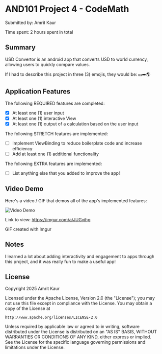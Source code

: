 # AND101 Project 4 - CodeMath

Submitted by: Amrit Kaur

Time spent: 2 hours spent in total

## Summary

USD Convertor is an android app that converts USD to world currency, allowing users to quickly compare values.

If I had to describe this project in three (3) emojis, they would be: 💵➡️🌎

## Application Features

The following REQUIRED features are completed:

- [x] At least one (1) user input
- [x] At least one (1) interactive View
- [x] At least one (1) output of a calculation based on the user input

The following STRETCH features are implemented:

- [ ] Implement ViewBinding to reduce boilerplate code and increase efficiency
- [ ] Add at least one (1) additional functionality

The following EXTRA features are implemented:

- [ ] List anything else that you added to improve the app!

## Video Demo

Here's a video / GIF that demos all of the app's implemented features:

<img src='https://i.imgur.com/gueEejT.mp4' title='Video Demo' width='' alt='Video Demo' />

Link to view: https://imgur.com/a/JUGyihp

GIF created with Imgur

<!-- Recommended tools:
- [Kap](https://getkap.co/) for macOS
- [ScreenToGif](https://www.screentogif.com/) for Windows
- [peek](https://github.com/phw/peek) for Linux. -->

## Notes

I learned a lot about adding interactivity and engagement to apps through this project, and it was really fun to make a useful app!

## License

Copyright 2025 Amrit Kaur

Licensed under the Apache License, Version 2.0 (the "License");
you may not use this file except in compliance with the License.
You may obtain a copy of the License at

    http://www.apache.org/licenses/LICENSE-2.0

Unless required by applicable law or agreed to in writing, software
distributed under the License is distributed on an "AS IS" BASIS,
WITHOUT WARRANTIES OR CONDITIONS OF ANY KIND, either express or implied.
See the License for the specific language governing permissions and
limitations under the License.
